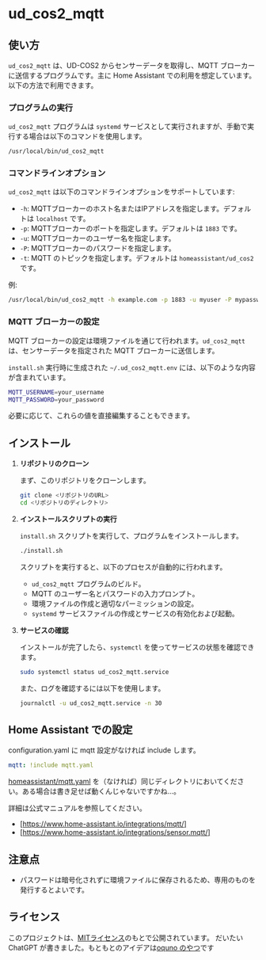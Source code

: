 
# ud_cos2_mqtt

## 使い方

`ud_cos2_mqtt` は、UD-COS2 からセンサーデータを取得し、MQTT ブローカーに送信するプログラムです。主に Home Assistant での利用を想定しています。以下の方法で利用できます。

### プログラムの実行

`ud_cos2_mqtt` プログラムは `systemd` サービスとして実行されますが、手動で実行する場合は以下のコマンドを使用します。

```bash
/usr/local/bin/ud_cos2_mqtt
```

### コマンドラインオプション

`ud_cos2_mqtt` は以下のコマンドラインオプションをサポートしています:

- `-h`: MQTTブローカーのホスト名またはIPアドレスを指定します。デフォルトは `localhost` です。
- `-p`: MQTTブローカーのポートを指定します。デフォルトは `1883` です。
- `-u`: MQTTブローカーのユーザー名を指定します。
- `-P`: MQTTブローカーのパスワードを指定します。
- `-t`: MQTT のトピックを指定します。デフォルトは `homeassistant/ud_cos2` です。

例:

```bash
/usr/local/bin/ud_cos2_mqtt -h example.com -p 1883 -u myuser -P mypassword
```

### MQTT ブローカーの設定

MQTT ブローカーの設定は環境ファイルを通じて行われます。`ud_cos2_mqtt` は、センサーデータを指定された MQTT ブローカーに送信します。

`install.sh` 実行時に生成された `~/.ud_cos2_mqtt.env` には、以下のような内容が含まれています。

```bash
MQTT_USERNAME=your_username
MQTT_PASSWORD=your_password
```

必要に応じて、これらの値を直接編集することもできます。

## インストール

1. **リポジトリのクローン**

   まず、このリポジトリをクローンします。

   ```bash
   git clone <リポジトリのURL>
   cd <リポジトリのディレクトリ>
   ```

2. **インストールスクリプトの実行**

   `install.sh` スクリプトを実行して、プログラムをインストールします。

   ```bash
   ./install.sh
   ```

   スクリプトを実行すると、以下のプロセスが自動的に行われます。

   - `ud_cos2_mqtt` プログラムのビルド。
   - MQTT のユーザー名とパスワードの入力プロンプト。
   - 環境ファイルの作成と適切なパーミッションの設定。
   - `systemd` サービスファイルの作成とサービスの有効化および起動。

3. **サービスの確認**

   インストールが完了したら、`systemctl` を使ってサービスの状態を確認できます。

   ```bash
   sudo systemctl status ud_cos2_mqtt.service
   ```

   また、ログを確認するには以下を使用します。

   ```bash
   journalctl -u ud_cos2_mqtt.service -n 30
   ```

## Home Assistant での設定

configuration.yaml に mqtt 設定がなければ include します。

```yaml
mqtt: !include mqtt.yaml
```

[homeassistant/mqtt.yaml](homeassistant/mqtt.yaml) を（なければ）同じディレクトリにおいてください。ある場合は書き足せば動くんじゃないですかね…。

詳細は公式マニュアルを参照してください。
- [https://www.home-assistant.io/integrations/mqtt/]
- [https://www.home-assistant.io/integrations/sensor.mqtt/]

## 注意点

- パスワードは暗号化されずに環境ファイルに保存されるため、専用のものを発行するとよいです。

## ライセンス

このプロジェクトは、[MITライセンス](LICENSE)のもとで公開されています。
だいたい ChatGPT が書きました。もともとのアイデアは[oquno のやつ](https://gist.github.com/oquno/d07f6dbf8cc760f2534d9914efe79801)です
